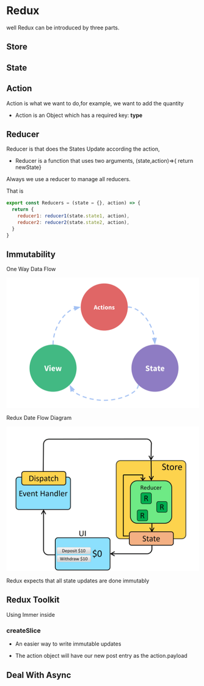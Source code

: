 # Redux

well Redux can be introduced by three parts.

## Store
## State

## Action

Action is what we want to do,for example, we want to add the quantity

- Action is an Object which has a required key: **type**

## Reducer

Reducer is that does the States Update according the action,

- Reducer is a function that uses two arguments, (state,action)=>{ return newState}

Always we use a reducer to manage all reducers.

That is

```js
export const Reducers = (state = {}, action) => {
  return {
    reducer1: reducer1(state.state1, action),
    reducer2: reducer2(state.state2, action),
  }
}
```

## Immutability

One Way Data Flow

![one-way-data-flow](./images/one-way-data-flow.png)

Redux Date Flow Diagram

![ReduxDataFlowDiagram](./images/ReduxDataFlowDiagram.gif)

Redux expects that all state updates are done immutably

## Redux Toolkit

Using Immer inside

### createSlice

- An easier way to write immutable updates

- The action object will have our new post entry as the action.payload

## Deal With Async
